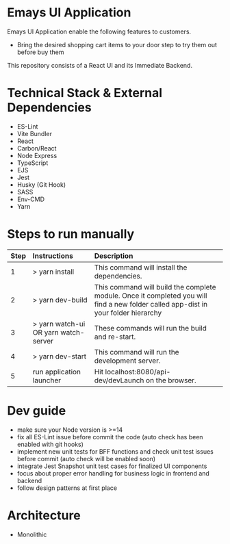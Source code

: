 # Emays UI Application
Emays UI Application enable the following features to customers.
 - Bring the desired shopping cart items to your door step to try them out before buy them

This repository consists of a React UI and its Immediate Backend.

# Technical Stack & External Dependencies

- ES-Lint
- Vite Bundler
- React
- Carbon/React
- Node Express
- TypeScript
- EJS
- Jest
- Husky (Git Hook)
- SASS
- Env-CMD
- Yarn

# Steps to run manually
| Step  | Instructions                                | Description                                                                                               |
| ----- |:--------------------------------------------|:--------------------------------------------------------------------------------------------------------- |
| 1     | > yarn install | This command will install the dependencies. |
| 2     | > yarn dev-build | This command will build the complete module. Once it completed you will find a new folder called app-dist in your folder hierarchy |
| 3     | > yarn watch-ui OR yarn watch-server | These commands will run the build and re-start. |
| 4     | > yarn dev-start | This command will run the development server. |
| 5     | run application launcher | Hit localhost:8080/api-dev/devLaunch on the browser. |

# Dev guide
- make sure your Node version is >=14
- fix all ES-Lint issue before commit the code (auto check has been enabled with git hooks)
- implement new unit tests for BFF functions and check unit test issues before commit (auto check will be enabled soon) 
- integrate Jest Snapshot unit test cases for finalized UI components
- focus about proper error handling for business logic in frontend and backend
- follow design patterns at first place

# Architecture
- Monolithic